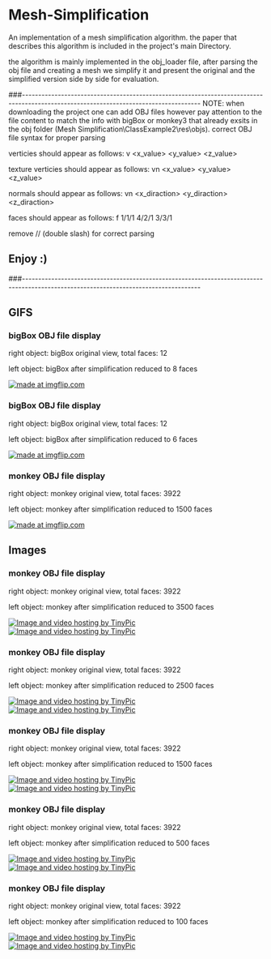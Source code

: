 
# Mesh-Simplification

An implementation of a mesh simplification algorithm. the paper that describes this algorithm is included in the project's main Directory.

the algorithm is mainly implemented in the obj_loader file, after parsing the obj file and creating a mesh we simplify it and present the original and the simplified version  side by side for evaluation.

###-------------------------------------------------------------------------------------------------------------------------------------
NOTE:
when downloading the project one can add OBJ files however pay attention to the file content to match the info with bigBox or monkey3
that already exsits in the obj folder (Mesh Simplification\ClassExample2\res\objs).
correct OBJ file syntax for proper parsing

verticies should appear as follows:
v <x_value> <y_value> <z_value>

texture verticies should appear as follows:
vn <x_value> <y_value> <z_value>

normals should appear as follows:
vn <x_diraction> <y_diraction> <z_diraction>

faces should appear as follows:
f 1/1/1 4/2/1 3/3/1

remove // (double slash) for correct parsing

## Enjoy :)
###-------------------------------------------------------------------------------------------------------------------------------------

## GIFS      

### bigBox OBJ file display
right object: bigBox original view, total faces: 12

left object: bigBox after simplification reduced to 8 faces

<a href="https://imgflip.com/gif/2889ce"><img src="https://i.imgflip.com/2889ce.gif" title="made at imgflip.com"/></a>


### bigBox OBJ file display
right object: bigBox original view, total faces: 12

left object: bigBox after simplification reduced to 6 faces

<a href="https://imgflip.com/gif/28897z"><img src="https://i.imgflip.com/28897z.gif" title="made at imgflip.com"/></a>


### monkey OBJ file display
right object: monkey original view, total faces: 3922

left object: monkey after simplification reduced to 1500 faces

<a href="https://imgflip.com/gif/2889fb"><img src="https://i.imgflip.com/2889fb.gif" title="made at imgflip.com"/></a>


## Images     
### monkey OBJ file display
right object: monkey original view, total faces: 3922

left object: monkey after simplification reduced to 3500 faces

<a href="http://tinypic.com?ref=6gj50n" target="_blank"><img src="http://i67.tinypic.com/6gj50n.png" border="0" alt="Image and video hosting by TinyPic"></a>
<a href="http://tinypic.com?ref=16by97c" target="_blank"><img src="http://i66.tinypic.com/16by97c.png" border="0" alt="Image and video hosting by TinyPic"></a>


### monkey OBJ file display
right object: monkey original view, total faces: 3922

left object: monkey after simplification reduced to 2500 faces

<a href="http://tinypic.com?ref=214xsuw" target="_blank"><img src="http://i68.tinypic.com/214xsuw.png" border="0" alt="Image and video hosting by TinyPic"></a>
<a href="http://tinypic.com?ref=2w6ifsn" target="_blank"><img src="http://i66.tinypic.com/2w6ifsn.png" border="0" alt="Image and video hosting by TinyPic"></a>


### monkey OBJ file display
right object: monkey original view, total faces: 3922

left object: monkey after simplification reduced to 1500 faces

<a href="http://tinypic.com?ref=312fzi0" target="_blank"><img src="http://i65.tinypic.com/312fzi0.png" border="0" alt="Image and video hosting by TinyPic"></a>
<a href="http://tinypic.com?ref=2u8ymh4" target="_blank"><img src="http://i65.tinypic.com/2u8ymh4.png" border="0" alt="Image and video hosting by TinyPic"></a>

      
### monkey OBJ file display
right object: monkey original view, total faces: 3922

left object: monkey after simplification reduced to 500 faces			

<a href="http://tinypic.com?ref=2rw2874" target="_blank"><img src="http://i65.tinypic.com/2rw2874.png" border="0" alt="Image and video hosting by TinyPic"></a>
<a href="http://tinypic.com?ref=k024pk" target="_blank"><img src="http://i66.tinypic.com/k024pk.png" border="0" alt="Image and video hosting by TinyPic"></a>

      
### monkey OBJ file display
right object: monkey original view, total faces: 3922

left object: monkey after simplification reduced to 100 faces

<a href="http://tinypic.com?ref=1zzvno" target="_blank"><img src="http://i65.tinypic.com/1zzvno.png" border="0" alt="Image and video hosting by TinyPic"></a>
<a href="http://tinypic.com?ref=2zp5agy" target="_blank"><img src="http://i66.tinypic.com/2zp5agy.png" border="0" alt="Image and video hosting by TinyPic"></a>
